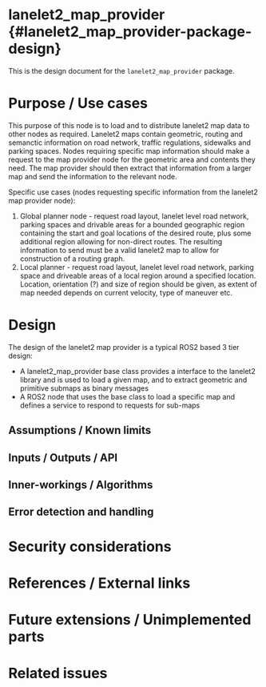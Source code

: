 lanelet2_map_provider {#lanelet2_map_provider-package-design}
===========

This is the design document for the `lanelet2_map_provider` package.


# Purpose / Use cases
<!-- Required -->
<!-- Things to consider:
    - Why did we implement this feature? -->
This purpose of this node is to load and to distribute lanelet2 map data to other nodes as required.
Lanelet2 maps contain geometric, routing and semanctic information on road network, traffic regulations, sidewalks and parking spaces.
Nodes requiring specific map information should make a request to the map provider node for the geometric area and contents they need.
The map provider should then extract that information from a larger map and send the information to the relevant node.

Specific use cases (nodes requesting specific information from the
lanelet2 map provider node):
1. Global planner node - request road layout, lanelet level road network,
parking spaces and drivable areas for a bounded geographic region containing
the start and goal locations of the desired route, plus some additional region
allowing for non-direct routes.
The resulting information to send must be a
valid lanelet2 map to allow for construction of a routing graph.
2. Local planner - request road layout, lanelet level road network,
parking space and driveable areas of a local region around a specified location.
Location, orientation (?) and size of region should be given, as extent of
map needed depends on current velocity, type of maneuver etc.

# Design
<!-- Required -->
<!-- Things to consider:
    - How does it work? -->
The design of the lanelet2 map provider is a typical ROS2 based 3 tier design:
- A lanelet2_map_provider base class provides a interface to the lanelet2 library
and is used to load a given map, and to extract geometric and primitive submaps
as binary messages
- A ROS2 node that uses the base class to load a specific map and defines a
service to respond to requests for  sub-maps

## Assumptions / Known limits
<!-- Required -->

## Inputs / Outputs / API
<!-- Required -->
<!-- Things to consider:
    - How do you use the package / API? -->


## Inner-workings / Algorithms
<!-- If applicable -->


## Error detection and handling
<!-- Required -->


# Security considerations
<!-- Required -->
<!-- Things to consider:
- Spoofing (How do you check for and handle fake input?)
- Tampering (How do you check for and handle tampered input?)
- Repudiation (How are you affected by the actions of external actors?).
- Information Disclosure (Can data leak?).
- Denial of Service (How do you handle spamming?).
- Elevation of Privilege (Do you need to change permission levels during execution?) -->


# References / External links
<!-- Optional -->


# Future extensions / Unimplemented parts
<!-- Optional -->


# Related issues
<!-- Required -->

